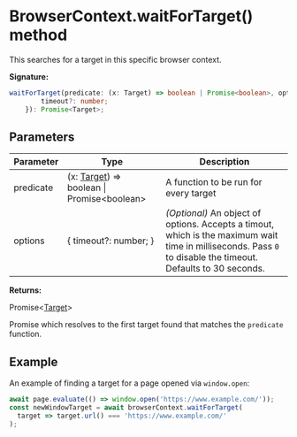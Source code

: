 # BrowserContext.waitForTarget() method

This searches for a target in this specific browser context.

**Signature:**

```typescript
waitForTarget(predicate: (x: Target) => boolean | Promise<boolean>, options?: {
        timeout?: number;
    }): Promise<Target>;
```

## Parameters

| Parameter | Type                                                                         | Description                                                                                                                                                                   |
| --------- | ---------------------------------------------------------------------------- | ----------------------------------------------------------------------------------------------------------------------------------------------------------------------------- |
| predicate | (x: [Target](./puppeteer.target.md)) =&gt; boolean \| Promise&lt;boolean&gt; | A function to be run for every target                                                                                                                                         |
| options   | { timeout?: number; }                                                        | <i>(Optional)</i> An object of options. Accepts a timout, which is the maximum wait time in milliseconds. Pass <code>0</code> to disable the timeout. Defaults to 30 seconds. |

**Returns:**

Promise&lt;[Target](./puppeteer.target.md)&gt;

Promise which resolves to the first target found that matches the `predicate` function.

## Example

An example of finding a target for a page opened via `window.open`:

```js
await page.evaluate(() => window.open('https://www.example.com/'));
const newWindowTarget = await browserContext.waitForTarget(
  target => target.url() === 'https://www.example.com/'
);
```
